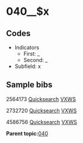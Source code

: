 # 040\_\_$x

## Codes

-   Indicators
    -   First: \_
    -   Second: \_
-   Subfield: x

## Sample bibs

2564173 [Quicksearch](https://search.library.yale.edu/catalog/2564173) [VXWS](http://prodorbis.library.yale.edu:7014/vxws/GetHoldingsService?bibId=2564173)

2732720 [Quicksearch](https://search.library.yale.edu/catalog/2732720) [VXWS](http://prodorbis.library.yale.edu:7014/vxws/GetHoldingsService?bibId=2732720)

4586756 [Quicksearch](https://search.library.yale.edu/catalog/4586756) [VXWS](http://prodorbis.library.yale.edu:7014/vxws/GetHoldingsService?bibId=4586756)

**Parent topic:**[040](../../tags/040/040.md)

